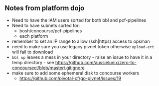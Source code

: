 ## Notes from platform dojo

* Need to have the IAM users sorted for both bbl and pcf-pipelines
* Need to have subnets sorted for:
  * bosh/concourse/pcf-pipelines
  * each platform
* remember to set an IP range to allow (ssh|https) access to opsman
* need to make sure you use legacy pivnet token otherwise `upload-ert` will fail
  to download
* `bbl up` leaves a mess in your directory - raise an issue to have it in a temp directory - see https://github.com/aussielunix/zero-to-concourseci/blob/master/.gitignore
* make sure to add some ephemeral disk to concourse workers
  * https://github.com/pivotal-cf/go-pivnet/issues/19


